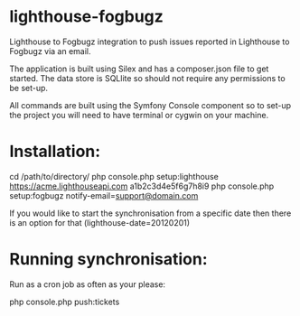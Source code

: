 lighthouse-fogbugz
==================

Lighthouse to Fogbugz integration to push issues reported in Lighthouse to Fogbugz via an email.

The application is built using Silex and has a composer.json file to get started. The data store is SQLlite so should not require any permissions to be set-up.

All commands are built using the Symfony Console component so to set-up the project you will need to have terminal or cygwin on your machine.

Installation:
==================

cd /path/to/directory/
php console.php setup:lighthouse https://acme.lighthouseapi.com a1b2c3d4e5f6g7h8i9
php console.php setup:fogbugz notify-email=support@domain.com

If you would like to start the synchronisation from a specific date then there is an option for that (lighthouse-date=20120201)

Running synchronisation:
==================

Run as a cron job as often as your please:

php console.php push:tickets